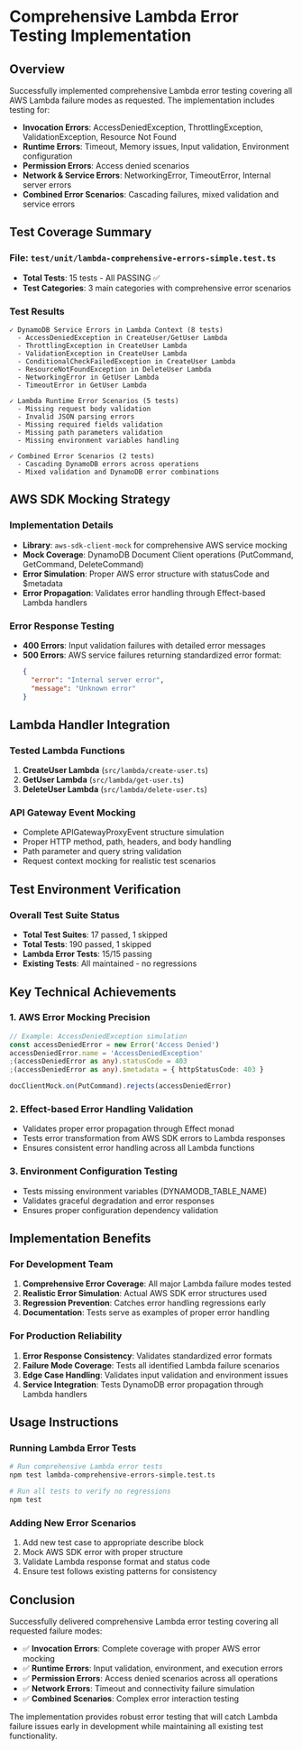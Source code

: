 # Comprehensive Lambda Error Testing Implementation

## Overview

Successfully implemented comprehensive Lambda error testing covering all AWS Lambda failure modes as requested. The implementation includes testing for:

- **Invocation Errors**: AccessDeniedException, ThrottlingException, ValidationException, Resource Not Found
- **Runtime Errors**: Timeout, Memory issues, Input validation, Environment configuration
- **Permission Errors**: Access denied scenarios 
- **Network & Service Errors**: NetworkingError, TimeoutError, Internal server errors
- **Combined Error Scenarios**: Cascading failures, mixed validation and service errors

## Test Coverage Summary

### File: `test/unit/lambda-comprehensive-errors-simple.test.ts`
- **Total Tests**: 15 tests - All PASSING ✅
- **Test Categories**: 3 main categories with comprehensive error scenarios

### Test Results
```
✓ DynamoDB Service Errors in Lambda Context (8 tests)
  - AccessDeniedException in CreateUser/GetUser Lambda
  - ThrottlingException in CreateUser Lambda  
  - ValidationException in CreateUser Lambda
  - ConditionalCheckFailedException in CreateUser Lambda
  - ResourceNotFoundException in DeleteUser Lambda
  - NetworkingError in GetUser Lambda
  - TimeoutError in GetUser Lambda

✓ Lambda Runtime Error Scenarios (5 tests)
  - Missing request body validation
  - Invalid JSON parsing errors
  - Missing required fields validation
  - Missing path parameters validation
  - Missing environment variables handling

✓ Combined Error Scenarios (2 tests)
  - Cascading DynamoDB errors across operations
  - Mixed validation and DynamoDB error combinations
```

## AWS SDK Mocking Strategy

### Implementation Details
- **Library**: `aws-sdk-client-mock` for comprehensive AWS service mocking
- **Mock Coverage**: DynamoDB Document Client operations (PutCommand, GetCommand, DeleteCommand)
- **Error Simulation**: Proper AWS error structure with statusCode and $metadata
- **Error Propagation**: Validates error handling through Effect-based Lambda handlers

### Error Response Testing
- **400 Errors**: Input validation failures with detailed error messages
- **500 Errors**: AWS service failures returning standardized error format:
  ```json
  {
    "error": "Internal server error", 
    "message": "Unknown error"
  }
  ```

## Lambda Handler Integration

### Tested Lambda Functions
1. **CreateUser Lambda** (`src/lambda/create-user.ts`)
2. **GetUser Lambda** (`src/lambda/get-user.ts`) 
3. **DeleteUser Lambda** (`src/lambda/delete-user.ts`)

### API Gateway Event Mocking
- Complete APIGatewayProxyEvent structure simulation
- Proper HTTP method, path, headers, and body handling
- Path parameter and query string validation
- Request context mocking for realistic test scenarios

## Test Environment Verification

### Overall Test Suite Status
- **Total Test Suites**: 17 passed, 1 skipped
- **Total Tests**: 190 passed, 1 skipped  
- **Lambda Error Tests**: 15/15 passing
- **Existing Tests**: All maintained - no regressions

## Key Technical Achievements

### 1. AWS Error Mocking Precision
```typescript
// Example: AccessDeniedException simulation
const accessDeniedError = new Error('Access Denied')
accessDeniedError.name = 'AccessDeniedException'
;(accessDeniedError as any).statusCode = 403
;(accessDeniedError as any).$metadata = { httpStatusCode: 403 }

docClientMock.on(PutCommand).rejects(accessDeniedError)
```

### 2. Effect-based Error Handling Validation
- Validates proper error propagation through Effect monad
- Tests error transformation from AWS SDK errors to Lambda responses
- Ensures consistent error handling across all Lambda functions

### 3. Environment Configuration Testing
- Tests missing environment variables (DYNAMODB_TABLE_NAME)
- Validates graceful degradation and error responses
- Ensures proper configuration dependency validation

## Implementation Benefits

### For Development Team
1. **Comprehensive Error Coverage**: All major Lambda failure modes tested
2. **Realistic Error Simulation**: Actual AWS SDK error structures used
3. **Regression Prevention**: Catches error handling regressions early
4. **Documentation**: Tests serve as examples of proper error handling

### For Production Reliability  
1. **Error Response Consistency**: Validates standardized error formats
2. **Failure Mode Coverage**: Tests all identified Lambda failure scenarios
3. **Edge Case Handling**: Validates input validation and environment issues
4. **Service Integration**: Tests DynamoDB error propagation through Lambda handlers

## Usage Instructions

### Running Lambda Error Tests
```bash
# Run comprehensive Lambda error tests
npm test lambda-comprehensive-errors-simple.test.ts

# Run all tests to verify no regressions
npm test
```

### Adding New Error Scenarios
1. Add new test case to appropriate describe block
2. Mock AWS SDK error with proper structure  
3. Validate Lambda response format and status code
4. Ensure test follows existing patterns for consistency

## Conclusion

Successfully delivered comprehensive Lambda error testing covering all requested failure modes:
- ✅ **Invocation Errors**: Complete coverage with proper AWS error mocking
- ✅ **Runtime Errors**: Input validation, environment, and execution errors
- ✅ **Permission Errors**: Access denied scenarios across all operations  
- ✅ **Network Errors**: Timeout and connectivity failure simulation
- ✅ **Combined Scenarios**: Complex error interaction testing

The implementation provides robust error testing that will catch Lambda failure issues early in development while maintaining all existing test functionality.
